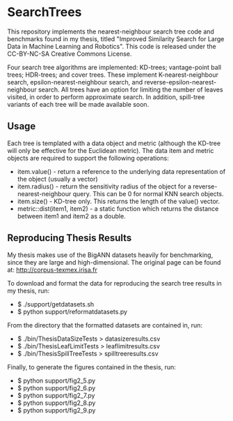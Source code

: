 # SearchTrees

This repository implements the nearest-neighbour search tree code and benchmarks found in my thesis, titled "Improved Similarity Search for Large Data in Machine Learning and Robotics". This code is released under the CC-BY-NC-SA Creative Commons License.

Four search tree algorithms are implemented: KD-trees; vantage-point ball trees; HDR-trees; and cover trees. These implement K-nearest-neighbour search, epsilon-nearest-neighbour search, and reverse-epsilon-nearest-neighbour search. All trees have an option for limiting the number of leaves visited, in order to perform approximate search. In addition, spill-tree variants of each tree will be made available soon.

## Usage

Each tree is templated with a data object and metric (although the KD-tree will only be effective for the Euclidean metric). The data item and metric objects are required to support the following operations:
* item.value() - return a reference to the underlying data representation of the object (usually a vector)
* item.radius() - return the sensitivity radius of the object for a reverse-nearest-neighbour query. This can be 0 for normal KNN search objects.
* item.size() - KD-tree only. This returns the length of the value() vector.
* metric::dist(item1, item2) - a static function which returns the distance between item1 and item2 as a double.

## Reproducing Thesis Results

My thesis makes use of the BigANN datasets heavily for benchmarking, since they are large and high-dimensional. The original page can be found at: http://corpus-texmex.irisa.fr

To download and format the data for reproducing the search tree results in my thesis, run:
* $ ./support/getdatasets.sh
* $ python support/reformatdatasets.py

From the directory that the formatted datasets are contained in, run:
* $ ./bin/ThesisDataSizeTests > datasizeresults.csv
* $ ./bin/ThesisLeafLimitTests > leaflimitresults.csv
* $ ./bin/ThesisSpillTreeTests > spilltreeresults.csv

Finally, to generate the figures contained in the thesis, run:
* $ python support/fig2_5.py
* $ python support/fig2_6.py
* $ python support/fig2_7.py
* $ python support/fig2_8.py
* $ python support/fig2_9.py
